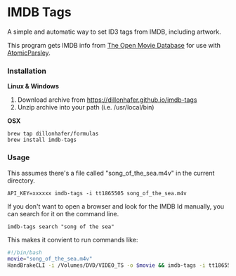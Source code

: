 # IMDB Tags

A simple and automatic way to set ID3 tags from IMDB, including artwork.

This program gets IMDB info from [The Open Movie Database](http://www.omdbapi.com/) for use with [AtomicParsley](http://atomicparsley.sourceforge.net/).

### Installation

**Linux & Windows**

1. Download archive from https://dillonhafer.github.io/imdb-tags
2. Unzip archive into your path (i.e. /usr/local/bin)

**OSX**

```
brew tap dillonhafer/formulas
brew install imdb-tags
```

### Usage

This assumes there's a file called "song_of_the_sea.m4v" in the current directory.

`API_KEY=xxxxxx imdb-tags -i tt1865505 song_of_the_sea.m4v`

If you don't want to open a browser and look for the IMDB Id manually, you can search for it on the command line.

`imdb-tags search "song of the sea"`

This makes it convient to run commands like:

```bash
#!/bin/bash
movie="song_of_the_sea.m4v"
HandBrakeCLI -i /Volumes/DVD/VIDEO_TS -o $movie && imdb-tags -i tt1865505 $movie
```
